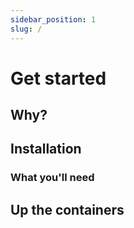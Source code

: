 ```yaml
---
sidebar_position: 1
slug: /
---
```


# Get started

## Why?

## Installation

### What you'll need

## Up the containers

